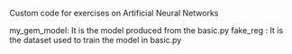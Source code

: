 Custom code for exercises on Artificial Neural Networks 

my_gem_model: It is the model produced from the basic.py
fake_reg :    It is the dataset used to train the model in basic.py 
